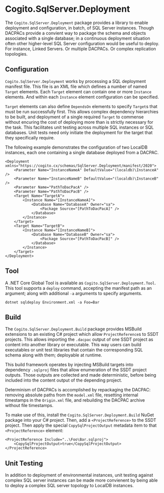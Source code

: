 # Cogito.SqlServer.Deployment
The `Cogito.SqlServer.Deployment` package provides a library to enable deployment and configuration, in batch, of SQL Server instances. Though DACPACs provide a convient way to package the schema and objects associated with a single database; in a continuous deployment situation often other higher-level SQL Server configuration would be useful to deploy. For instance, Linked Servers. Or multiple DACPACs. Or complex replication topologies.

## Configuration
`Cogito.SqlServer.Deployment` works by processing a SQL deployment manifest file. This file is an XML file which defines a number of named `Target` elements. Each `Target` element can contain one or more `Instance` elements. And within each `Instance` element configuration can be specified.

`Target` elements can also define `DependsOn` elements to specify `Target`s that must be run successfully first. This allows complex dependency hierarchies to be built, and deployment of a single required `Target` to commense without encuring the cost of deploying more than is strictly necessary for the task. This facilitates unit testing across multiple SQL instances or SQL databases. Unit tests need only initiate the deployment for the target that they specifically require.

The following example demonstrates the configuration of two LocalDB instances, each one containing a single database deployed from a DACPAC.

```
<Deployment xmlns="https://cogito.cx/schemas/SqlServer.Deployment/manifest/2020">
    <Parameter Name="InstanceNameA" DefaultValue="(localdb)\InstanceA" />
    <Parameter Name="InstanceNameB" DefaultValue="(localdb)\InstanceB" />
    <Parameter Name="PathToDacPacA" />
    <Parameter Name="PathToDacPacB" />
    <Target Name="TargetA">
        <Instance Name="[InstanceNameA]">
            <Database Name="DatabaseA" Owner="sa">
                <Package Source="[PathToDacPacA]" />
            </Database>
        </Instance>
    </Target>
    <Target Name="TargetB">
        <Instance Name="[InstanceNameB]">
            <Database Name="DatabaseB" Owner="sa">
                <Package Source="[PathToDacPacB]" />
            </Database>
        </Instance>
    </Target>
</Deployment>
```

## Tool
A .NET Core Global Tool is available as `Cogito.SqlServer.Deployment.Tool`. This tool supports a `deploy` command, accepting the manifest path as an argument; along with additional `-a` arguments to specify arguments.

```
dotnet sqldeploy Environment.xml -a Foo=Bar
```

## Build
The `Cogito.SqlServer.Deployment.Build` package provides MSBuild extensions to an existing C# project which allow `ProjectReference`s to SSDT projects. This allows importing the `.dacpac` output of one SSDT project as content into another library or executable. This way users can build executables or unit test libraries that contain the corresponding SQL schema along with them; deployable at runtime.

This build framework operates by injecting MSBuild targets into dependency `.sqlproj` files that allow enumeration of the SSDT project outputs. Those outputs are collected and made deterministic, before being included into the content output of the depending project.

Determinism of DACPACs is accomplished by repackaging the DACPAC: removing absolute paths from the `model.xml` file, resetting internal timestamps in the `Origin.xml` file, and rebuilding the DACPAC archive without file timestamps.

To make use of this, install the `Cogito.SqlServer.Deployment.Build` NuGet package into your C# project. Then, add a `<ProjectReference>` to the SSDT project. Then apply the special `CopySqlProjectOutput` metadata item to that `<ProjectReference>` element:

```
<ProjectReference Include="..\Foo\Bar.sqlproj">
    <CopySqlProjectOutput>true</CopySqlProjectOutput>
</ProjectReference>
```

## Unit Testing
In addition to deployment of environmental instances, unit testing against complex SQL server instances can be made more convienent by being able to deploy a complex SQL server topology to LocalDB instances.
